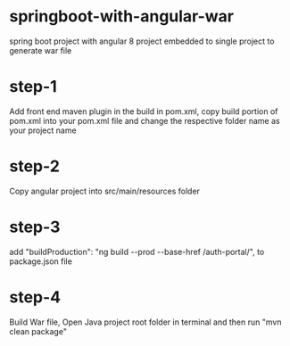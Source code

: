 # springboot-with-angular-war
spring boot project with angular 8 project embedded to single project to generate war file

# step-1
Add front end maven plugin in the build in pom.xml,
copy build portion of pom.xml into your pom.xml file and change the respective folder name as your project name

# step-2
Copy angular project into src/main/resources folder

# step-3
add  "buildProduction": "ng build --prod --base-href /auth-portal/", to package.json file

# step-4
Build War file,
Open Java project root folder in terminal and then run "mvn clean package"
